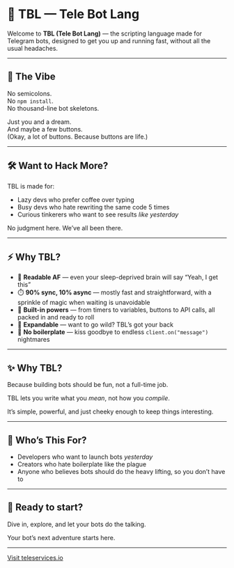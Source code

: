 # 🤖 TBL — Tele Bot Lang

Welcome to **TBL (Tele Bot Lang)** — the scripting language made for Telegram bots, designed to get you up and running fast, without all the usual headaches.

---

## 🚀 The Vibe

No semicolons.  
No `npm install`.  
No thousand-line bot skeletons.  

Just you and a dream.  
And maybe a few buttons.  
(Okay, a lot of buttons. Because buttons are life.)

---

## 🛠️ Want to Hack More?

TBL is made for:

- Lazy devs who prefer coffee over typing  
- Busy devs who hate rewriting the same code 5 times  
- Curious tinkerers who want to see results *like yesterday*  

No judgment here. We’ve all been there.

---

## ⚡ Why TBL?

- 🧠 **Readable AF** — even your sleep-deprived brain will say “Yeah, I get this”  
- ⏱️ **90% sync, 10% async** — mostly fast and straightforward, with a sprinkle of magic when waiting is unavoidable  
- 🔧 **Built-in powers** — from timers to variables, buttons to API calls, all packed in and ready to roll  
- 🧩 **Expandable** — want to go wild? TBL’s got your back  
- 🚫 **No boilerplate** — kiss goodbye to endless `client.on("message")` nightmares  

---

## ✨ Why TBL?

Because building bots should be fun, not a full-time job.

TBL lets you write what you *mean*, not how you *compile*.  

It’s simple, powerful, and just cheeky enough to keep things interesting.

---

## 🎯 Who’s This For?

- Developers who want to launch bots *yesterday*  
- Creators who hate boilerplate like the plague  
- Anyone who believes bots should do the heavy lifting, so you don’t have to  

---

## 🚀 Ready to start?

Dive in, explore, and let your bots do the talking.  

Your bot’s next adventure starts here.

---

[Visit teleservices.io](https://teleservices.io)
